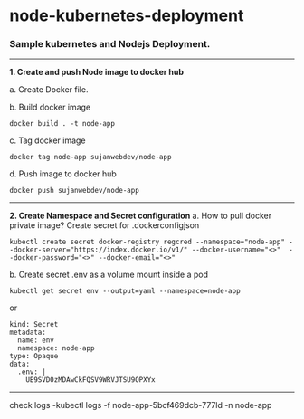 # node-kubernetes-deployment

### Sample kubernetes and Nodejs Deployment.

---

**1. Create and push Node image to docker hub**

a. Create Docker file.

b. Build docker image

```
docker build . -t node-app
```

c. Tag docker image

```
docker tag node-app sujanwebdev/node-app
```

d. Push image to docker hub

```
docker push sujanwebdev/node-app
```

---

**2. Create Namespace and Secret configuration**
a. How to pull docker private image?
Create secret for .dockerconfigjson

```
kubectl create secret docker-registry regcred --namespace="node-app" --docker-server="https://index.docker.io/v1/" --docker-username="<>"  --docker-password="<>" --docker-email="<>"
```

b. Create secret .env as a volume mount inside a pod

```
kubectl get secret env --output=yaml --namespace=node-app
```

or

```apiVersion: v1
kind: Secret
metadata:
  name: env
  namespace: node-app
type: Opaque
data:
  .env: |
    UE9SVD0zMDAwCkFQSV9WRVJTSU9OPXYx
```

---

check logs -kubectl logs -f node-app-5bcf469dcb-777ld -n node-app

